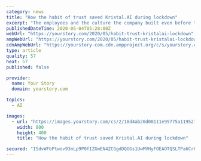 ```yaml
---
category: news
title: "How the habit of trust saved Kristal.AI during lockdown"
excerpt: "The employees and the culture the company built even before the pandemic hit kept them afloat and is still helping them tackle Mr. Market’s moods every single day"
publishedDateTime: 2020-05-04T05:28:00Z
webUrl: "https://yourstory.com/2020/05/habit-trust-kristalai-lockdown"
ampWebUrl: "https://yourstory.com/2020/05/habit-trust-kristalai-lockdown/amp"
cdnAmpWebUrl: "https://yourstory-com.cdn.ampproject.org/c/s/yourstory.com/2020/05/habit-trust-kristalai-lockdown/amp"
type: article
quality: 57
heat: 57
published: false

provider:
  name: Your Story
  domain: yourstory.com

topics:
  - AI

images:
  - url: "https://images.yourstory.com/cs/2/18d4ab20d08111e99775a119527191d8/Kristal2-Feature-Image-1588568892178.jpg?fm=png&auto=format"
    width: 800
    height: 400
    title: "How the habit of trust saved Kristal.AI during lockdown"

secured: "ISdvWFbPtwov93nLp9P0fIZGmEN4ZCGgdDQGGs1UwMVHyFOEAOTQSLTPa6CrHhOaoglNH7sxowAA0ykCIAsk09zsEGwQvY73rz5D4GubH/FB3uHqh8eYIqDmYvNMuQ7EQY4Riy10xot4l6qPM463T+Pi7NZEyiLk6x4sQGZPGQhaKIVi4H6nm8Xhsmc0gohNg8wthJFxJGhuRnJImJjJLbw9zqnzFqvPXSv83IgeXVoVGSIK+8IDlKQQOUceiT1H4wUorqoUgB16IfMwnCGbIPIdnaaetCYT+ErAHy5uSrwOFF10/sZFpDlKiiC822qx;HNPpmEWW5j/YFtlt+2DdMw=="
---
```



